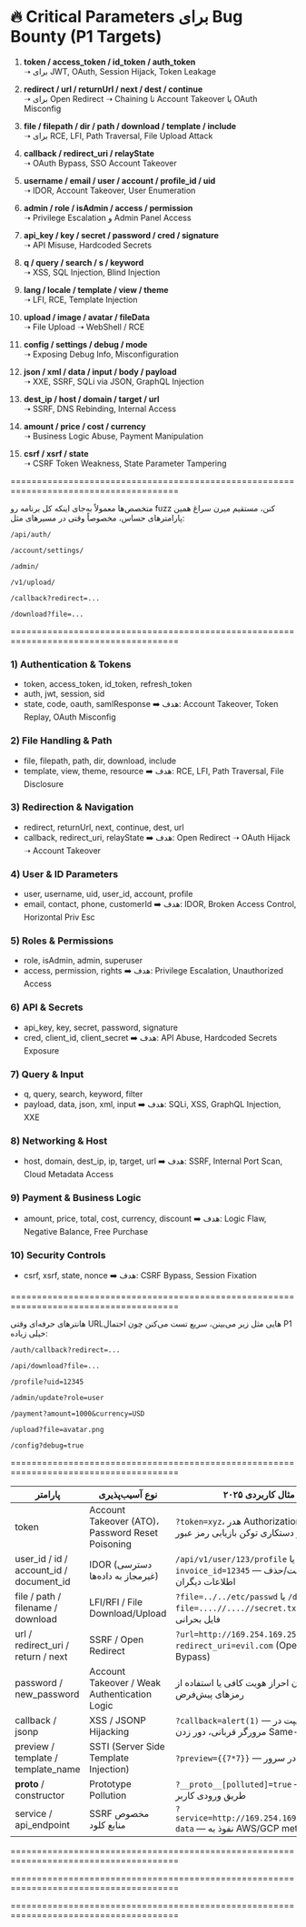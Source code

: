 # 🔥 Critical Parameters برای Bug Bounty (P1 Targets)

1. **token / access_token / id_token / auth_token**  
   ➝ برای JWT, OAuth, Session Hijack, Token Leakage

2. **redirect / url / returnUrl / next / dest / continue**  
   ➝ برای Open Redirect ➝ Chaining تا Account Takeover یا OAuth Misconfig

3. **file / filepath / dir / path / download / template / include**  
   ➝ برای RCE, LFI, Path Traversal, File Upload Attack

4. **callback / redirect_uri / relayState**  
   ➝ OAuth Bypass, SSO Account Takeover

5. **username / email / user / account / profile_id / uid**  
   ➝ IDOR, Account Takeover, User Enumeration

6. **admin / role / isAdmin / access / permission**  
   ➝ Privilege Escalation و Admin Panel Access

7. **api_key / key / secret / password / cred / signature**  
   ➝ API Misuse, Hardcoded Secrets

8. **q / query / search / s / keyword**  
   ➝ XSS, SQL Injection, Blind Injection

9. **lang / locale / template / view / theme**  
   ➝ LFI, RCE, Template Injection

10. **upload / image / avatar / fileData**  
   ➝ File Upload ➝ WebShell / RCE

11. **config / settings / debug / mode**  
   ➝ Exposing Debug Info, Misconfiguration

12. **json / xml / data / input / body / payload**  
   ➝ XXE, SSRF, SQLi via JSON, GraphQL Injection

13. **dest_ip / host / domain / target / url**  
   ➝ SSRF, DNS Rebinding, Internal Access

14. **amount / price / cost / currency**  
   ➝ Business Logic Abuse, Payment Manipulation

15. **csrf / xsrf / state**  
   ➝ CSRF Token Weakness, State Parameter Tampering


======================================================================================

متخصص‌ها معمولاً به‌جای اینکه کل برنامه رو fuzz کنن، مستقیم میرن سراغ همین پارامترهای حساس، مخصوصاً وقتی در مسیرهای مثل:
```
/api/auth/

/account/settings/

/admin/

/v1/upload/

/callback?redirect=...

/download?file=...

```

======================================================================================

### 1) Authentication & Tokens
- token, access_token, id_token, refresh_token
- auth, jwt, session, sid
- state, code, oauth, samlResponse
➡️ هدف: Account Takeover, Token Replay, OAuth Misconfig

### 2) File Handling & Path
- file, filepath, path, dir, download, include
- template, view, theme, resource
➡️ هدف: RCE, LFI, Path Traversal, File Disclosure

### 3) Redirection & Navigation
- redirect, returnUrl, next, continue, dest, url
- callback, redirect_uri, relayState
➡️ هدف: Open Redirect ➝ OAuth Hijack ➝ Account Takeover

### 4) User & ID Parameters
- user, username, uid, user_id, account, profile
- email, contact, phone, customerId
➡️ هدف: IDOR, Broken Access Control, Horizontal Priv Esc

### 5) Roles & Permissions
- role, isAdmin, admin, superuser
- access, permission, rights
➡️ هدف: Privilege Escalation, Unauthorized Access

### 6) API & Secrets
- api_key, key, secret, password, signature
- cred, client_id, client_secret
➡️ هدف: API Abuse, Hardcoded Secrets Exposure

### 7) Query & Input
- q, query, search, keyword, filter
- payload, data, json, xml, input
➡️ هدف: SQLi, XSS, GraphQL Injection, XXE

### 8) Networking & Host
- host, domain, dest_ip, ip, target, url
➡️ هدف: SSRF, Internal Port Scan, Cloud Metadata Access

### 9) Payment & Business Logic
- amount, price, total, cost, currency, discount
➡️ هدف: Logic Flaw, Negative Balance, Free Purchase

### 10) Security Controls
- csrf, xsrf, state, nonce
➡️ هدف: CSRF Bypass, Session Fixation

======================================================================================

هانترهای حرفه‌ای وقتی URLهایی مثل زیر می‌بینن، سریع تست می‌کنن چون احتمال P1 خیلی زیاده:
```
/auth/callback?redirect=...

/api/download?file=...

/profile?uid=12345

/admin/update?role=user

/payment?amount=1000&currency=USD

/upload?file=avatar.png

/config?debug=true
```
======================================================================================

| پارامتر           | نوع آسیب‌پذیری                          | توضیح و مثال کاربردی ۲۰۲۵                                                                                   |
|-------------------|---------------------------------------|-------------------------------------------------------------------------------------------------------------|
| token             | Account Takeover (ATO)، Password Reset Poisoning | `?token=xyz`، هدر Authorization — اعتبارسنجی ضعیف و دستکاری توکن بازیابی رمز عبور                              |
| user_id / id / account_id / document_id | IDOR (دسترسی غیرمجاز به داده‌ها)           | `/api/v1/user/123/profile` یا `/download?invoice_id=12345` — با تغییر مقادیر، سرقت/حذف اطلاعات دیگران          |
| file / path / filename / download       | LFI/RFI / File Download/Upload               | `?file=../../etc/passwd` یا `/download?file=....//....//secret.txt` — خواندن یا آپلود فایل بحرانی              |
| url / redirect_uri / return / next      | SSRF / Open Redirect                         | `?url=http://169.254.169.254` (SSRF)، `?redirect_uri=evil.com` (Open Redirect / OAuth Bypass)                 |
| password / new_password                  | Account Takeover / Weak Authentication Logic | تغییر رمز بدون احراز هویت کافی یا استفاده از رمزهای پیش‌فرض                                                 |
| callback / jsonp                        | XSS / JSONP Hijacking                         | `?callback=alert(1)` — تزریق کد جاوااسکریپت در مرورگر قربانی، دور زدن Same-Origin Policy                     |
| preview / template / template_name      | SSTI (Server Side Template Injection)        | `?preview={{7*7}}` — اجرای کد ناخواسته در سرور                                                              |
| __proto__ / constructor                  | Prototype Pollution                          | `?__proto__[polluted]=true` — آلودگی اشیاء از طریق ورودی کاربر                                               |
| service / api_endpoint                   | SSRF مخصوص منابع کلود                        | `?service=http://169.254.169.254/latest/meta-data` — نفوذ به AWS/GCP meta-data                                |


======================================================================================


======================================================================================


======================================================================================
